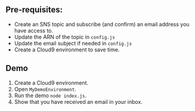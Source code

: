 ## Pre-requisites:
- Create an SNS topic and subscribe (and confirm) an email address you have access to.
- Update the ARN of the topic in `config.js`
- Update the email subject if needed in `config.js`
- Create a Cloud9 environment to save time.

## Demo

1. Create a Cloud9 environment.
2. Open `MyDemoEnvironment`.
3. Run the demo `node index.js`.
4. Show that you have received an email in your inbox.

